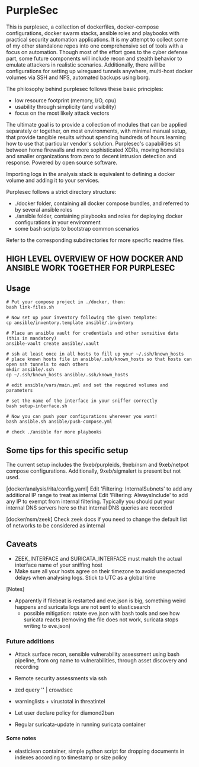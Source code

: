 # PurpleSec
This is purplesec, a collection of dockerfiles, docker-compose configurations, docker swarm stacks, ansible roles and playbooks with practical security automation applications.
It is my attempt to collect some of my other standalone repos into one comprehensive set of tools with a focus on automation.
Though most of the effort goes to the cyber defense part, some future components will include recon and stealth behavior to emulate attackers in realistic scenarios.
Additionally, there will be configurations for setting up wireguard tunnels anywhere, multi-host docker volumes via SSH and NFS, automated backups using borg.

The philosophy behind purplesec follows these basic principles:
  - low resource footprint (memory, I/O, cpu)
  - usability through simplicity (and visibility)
  - focus on the most likely attack vectors

The ultimate goal is to provide a collection of modules that can be applied separately or together, on most environments, with minimal manual setup, that provide tangible results without spending hundreds of hours learning how to use that particular vendor's solution.
Purplesec's capabilities sit between home firewalls and more sophisticated XDRs, moving homelabs and smaller organizations from zero to decent intrusion detection and response.
Powered by open source software.

Importing logs in the analysis stack is equivalent to defining a docker volume and adding it to your services.

Purplesec follows a strict directory structure:
 * ./docker folder, containing all docker compose bundles, and referred to by several ansible roles
 * ./ansible folder, containing playbooks and roles for deploying docker configurations in your environment
 * some bash scripts to bootstrap common scenarios

Refer to the corresponding subdirectories for more specific readme files.

## HIGH LEVEL OVERVIEW OF HOW DOCKER AND ANSIBLE WORK TOGETHER FOR PURPLESEC

## Usage
```
# Put your compose project in ./docker, then:
bash link-files.sh

# Now set up your inventory following the given template:
cp ansible/inventory.template ansible/.inventory 

# Place an ansible vault for credentials and other sensitive data (this in mandatory)
ansible-vault create ansible/.vault

# ssh at least once in all hosts to fill up your ~/.ssh/known_hosts
# place known hosts file in ansible/.ssh/known_hosts so that hosts can open ssh tunnels to each others
mkdir ansible/.ssh
cp ~/.ssh/known_hosts ansible/.ssh/known_hosts

# edit ansible/vars/main.yml and set the required volumes and parameters

# set the name of the interface in your sniffer correctly
bash setup-interface.sh

# Now you can push your configurations wherever you want!
bash ansible.sh ansible/push-compose.yml

# check ./ansible for more playbooks
```

## Some tips for this specific setup
The current setup includes the 9xeb/purpleids, 9xeb/nsm and 9xeb/netpot compose configurations.
Additionally, 9xeb/sigmalert is present but not used.

[docker/analysis/rita/config.yaml]
Edit 'Filtering: InternalSubnets' to add any additional IP range to treat as internal
Edit 'Filtering: AlwaysInclude' to add any IP to exempt from internal filtering. Typically you should put your internal DNS servers here so that internal DNS queries are recorded

[docker/nsm/zeek]
Check zeek docs if you need to change the default list of networks to be considered as internal

## Caveats
 * ZEEK_INTERFACE and SURICATA_INTERFACE must match the actual interface name of your sniffing host
 * Make sure all your hosts agree on their timezone to avoid unexpected delays when analysing logs. Stick to UTC as a global time

[Notes]
- Apparently if filebeat is restarted and eve.json is big, something weird happens and suricata logs are not sent to elasticsearch
	- possible mitigation: rotate eve.json with bash tools and see how suricata reacts (removing the file does not work, suricata stops writing to eve.json)

### Future additions
- Attack surface recon, sensible vulnerability assessment using bash pipeline, from org name to vulnerabilities, through asset discovery and recording
- Remote security assessments via ssh

- zed query '' | crowdsec
- warninglists + virustotal in threatintel
- Let user declare policy for diamond2ban
- Regular suricata-update in running suricata container

#### Some notes
- elasticlean container, simple python script for dropping documents in indexes according to timestamp or size policy
